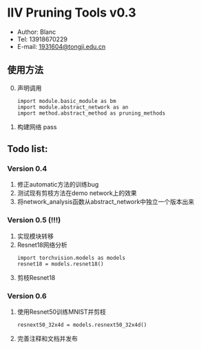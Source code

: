 # IIV Pruning Tools v0.3

* Author: Blanc
* Tel: 13918670229
* E-mail: 1931604@tongji.edu.cn

## 使用方法
0. 声明调用  
    ```
    import module.basic_module as bm
    import module.abstract_network as an
    import method.abstract_method as pruning_methods
    ```
1. 构建网络
    pass



## Todo list:
### Version 0.4 
1. 修正automatic方法的训练bug
2. 测试现有剪枝方法在demo network上的效果
3. 将network_analysis函数从abstract_network中独立一个版本出来

### Version 0.5 (!!!)
1. 实现模块转移
2. Resnet18网络分析
    ```
    import torchvision.models as models
    resnet18 = models.resnet18()
    ```
3. 剪枝Resnet18

### Version 0.6
1. 使用Resnet50训练MNIST并剪枝
    ```
    resnext50_32x4d = models.resnext50_32x4d()
    ```
2. 完善注释和文档并发布